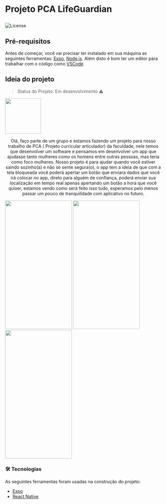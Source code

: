 #  <p> Projeto PCA LifeGuardian </p>

<img alt="License" src="https://img.shields.io/badge/license-MIT-green">

## Pré-requisitos

Antes de começar, você vai precisar ter instalado em sua máquina as seguintes ferramentas:
[Expo](https://expo.io/), [Node.js](https://reactnative.dev/).
Além disto é bom ter um editor para trabalhar com o código como [VSCode](https://code.visualstudio.com/)

## Ideia do projeto 
> Status do Projeto: Em desenvolvimento :warning:

<img src="https://github.com/joaopver10/Projeto-PCA-LifeGuardian/blob/main/src/images/police.png" 
width=115  height= 115 align-items= "center">

<p align="center"> Olá, faço parte de um grupo e estamos fazendo um projeto para nosso trabalho de PCA ( Projeto curricular articulador) da faculdade, nele temos que desenvolver um software e pensamos em desenvolver um app que ajudasse tanto mulheres como os homens entre outras pessoas, mas teria como foco mulheres. Nosso projeto é para ajudar quando você estiver saindo sozinho(a) e não se sente segura(o), o app tem a ideia de que com a tela bloqueada você poderá apertar um botão que enviara dados que você irá colocar no app, direto para alguém de confiança, poderá enviar sua localização em tempo real  apenas apertando um botão a hora que você quiser, estamos vendo como será feito isso tudo, esperamos pelo menos passar um pouco de tranquilidade com aplicativo no futuro. </p>

<p> <img src="https://github.com/joaopver10/Projeto-PCA-LifeGuardian/blob/main/assets/print1.jpeg" width=215
    height= 415> 
    <img src="https://github.com/joaopver10/Projeto-PCA-LifeGuardian/blob/main/assets/print2.jpeg" width=215  height= 415>
    <img src="https://github.com/joaopver10/Projeto-PCA-LifeGuardian/blob/main/assets/print3.jpeg" width=215  height= 415>
</p>

### 🛠 Tecnologias

As seguintes ferramentas foram usadas na construção do projeto:

- [Expo](https://expo.io/)
- [React Native](https://reactnative.dev/)
